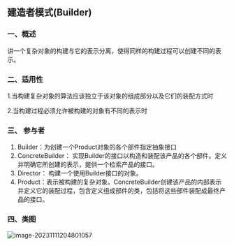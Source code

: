 ## 建造者模式(Builder)

### 一、概述

讲一个复杂对象的构建与它的表示分离，使得同样的构建过程可以创建不同的表示。

### 二、适用性

1.当构建复杂对象的算法应该独立于该对象的组成部分以及它们的装配方式时

2.当构建过程必须允许被构建的对象有不同的表示时

### 三、 参与者

1. Builder：为创建一个Product对象的各个部件指定抽象接口
2. ConcreteBuilder： 实现Builder的接口以构造和装配该产品的各个部件。定义并明确它所创建的表示，提供一个检索产品的接口。
3. Director： 构建一个使用Builder接口的对象。
4. Product：表示被构建的复杂对象。ConcreteBuilder创建该产品的内部表示并定义它的装配过程，包含定义组成部件的类，包括将这些部件装配成最终产品的接口。

### 四、类图

![image-20231111204801057](https://images.liulep.com/img/2023/11/11/654f781030283.png)